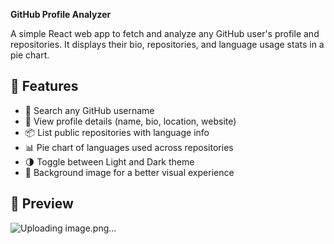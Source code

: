 **GitHub Profile Analyzer**

A simple React web app to fetch and analyze any GitHub user's profile and repositories. It displays their bio, repositories, and language usage stats in a pie chart.

## 🚀 Features

- 🔎 Search any GitHub username
- 📄 View profile details (name, bio, location, website)
- 📦 List public repositories with language info
- 📊 Pie chart of languages used across repositories
- 🌗 Toggle between Light and Dark theme
- 🎨 Background image for a better visual experience

## 📸 Preview
![Uploading image.png…]()
